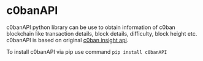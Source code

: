 # c0banAPI
c0banAPI python library can be use to obtain information of c0ban blockchain 
like transaction details, block details, difficulty, block height etc. 
c0banAPI is based on original [c0ban insight api](https://insight-beta.c0ban.com/insight-api-c0ban/blocks).

To install c0banAPI via pip use command
```pip install c0banAPI```
